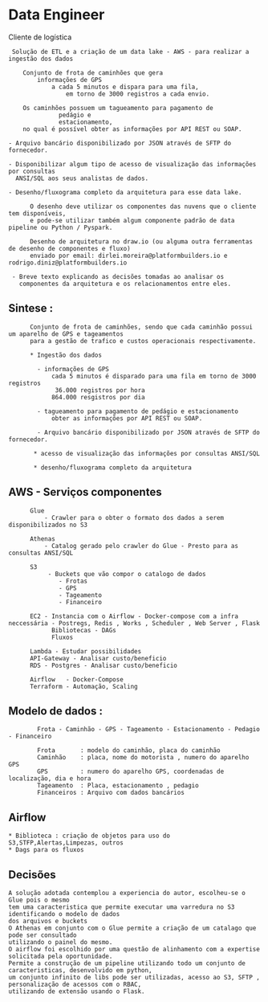 # Data Engineer

  Cliente de logística 
  
     Solução de ETL e a criação de um data lake - AWS - para realizar a ingestão dos dados 

        Conjunto de frota de caminhões que gera 
            informações de GPS 
                a cada 5 minutos e dispara para uma fila, 
                    em torno de 3000 registros a cada envio.

        Os caminhões possuem um tagueamento para pagamento de 
                  pedágio e 
                  estacionamento, 
        no qual é possível obter as informações por API REST ou SOAP.
        
    - Arquivo bancário disponibilizado por JSON através de SFTP do fornecedor.

    - Disponibilizar algum tipo de acesso de visualização das informações por consultas 
      ANSI/SQL aos seus analistas de dados.

    - Desenho/fluxograma completo da arquitetura para esse data lake.

          O desenho deve utilizar os componentes das nuvens que o cliente tem disponíveis, 
          e pode-se utilizar também algum componente padrão de data pipeline ou Python / Pyspark.

          Desenho de arquitetura no draw.io (ou alguma outra ferramentas de desenho de componentes e fluxo) 
          enviado por email: dirlei.moreira@platformbuilders.io e rodrigo.diniz@platformbuilders.io

     - Breve texto explicando as decisões tomadas ao analisar os 
       componentes da arquitetura e os relacionamentos entre eles.
     

## Sintese :

          Conjunto de frota de caminhões, sendo que cada caminhão possui um aparelho de GPS e tageamentos 
          para a gestão de trafico e custos operacionais respectivamente.

          * Ingestão dos dados 
          
            - informações de GPS
                cada 5 minutos é disparado para uma fila em torno de 3000 registros
                 36.000 registros por hora
                864.000 resgistros por dia
               
            - tagueamento para pagamento de pedágio e estacionamento
                obter as informações por API REST ou SOAP.
                
            - Arquivo bancário disponibilizado por JSON através de SFTP do fornecedor.
              
           * acesso de visualização das informações por consultas ANSI/SQL    
          
           * desenho/fluxograma completo da arquitetura
          
  ## AWS - Serviços componentes
    
          Glue
              - Crawler para o obter o formato dos dados a serem disponibilizados no S3
              
          Athenas          
              - Catalog gerado pelo crawler do Glue - Presto para as consultas ANSI/SQL
              
          S3  
               - Buckets que vão compor o catalogo de dados
                  - Frotas
                  - GPS
                  - Tageamento
                  - Financeiro
               
          EC2 - Instancia com o Airflow - Docker-compose com a infra neccessária - Postregs, Redis , Works , Scheduler , Web Server , Flask
                Bibliotecas - DAGs
                Fluxos
                  
          Lambda - Estudar possibilidades
          API-Gateway - Analisar custo/beneficio 
          RDS - Postgres - Analisar custo/beneficio 
          
          Airflow   - Docker-Compose
          Terraform - Automação, Scaling
                   
## Modelo de dados :

            Frota - Caminhão - GPS - Tageamento - Estacionamento - Pedagio - Financeiro
            
            Frota       : modelo do caminhão, placa do caminhão
            Caminhão    : placa, nome do motorista , numero do aparelho GPS
            GPS         : numero do aparelho GPS, coordenadas de localização, dia e hora
            Tageamento  : Placa, estacionamento , pedagio
            Financeiros : Arquivo com dados bancários
            
 ## Airflow 
    * Biblioteca : criação de objetos para uso do S3,STFP,Alertas,Limpezas, outros
    * Dags para os fluxos
    
## Decisões

    A solução adotada contemplou a experiencia do autor, escolheu-se o Glue pois o mesmo 
    tem uma caracteristica que permite executar uma varredura no S3 identificando o modelo de dados 
    dos arquivos e buckets
    O Athenas em conjunto com o Glue permite a criação de um catalago que pode ser consultado
    utilizando o painel do mesmo.
    O airflow foi escolhido por uma questão de alinhamento com a expertise solicitada pela oportunidade.
    Permite a construção de um pipeline utilizando todo um conjunto de caracteristicas, desenvolvido em python,
    um conjunto infinito de libs pode ser utilizadas, acesso ao S3, SFTP , personalização de acessos com o RBAC, 
    utilizando de extensão usando o Flask.
    
 
 
 
 
 
 
 
 
 
 
            
